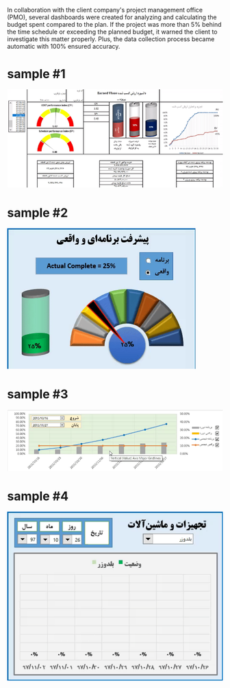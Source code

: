 In collaboration with the client company's project management office (PMO), several dashboards
were created for analyzing and calculating the budget spent compared to the plan. If the project was
more than 5% behind the time schedule or exceeding the planned budget, it warned the client to
investigate this matter properly. Plus, the data collection process became automatic with 100%
ensured accuracy.

# sample #1
![](https://github.com/hoseinshfz/dashboards/blob/main/Rahyaft_samples/Rahyaft_2.gif?raw=true)

# sample #2
![](https://github.com/hoseinshfz/dashboards/blob/main/Rahyaft_samples/Rahyaft_4.gif?raw=true)


# sample #3
![](https://github.com/hoseinshfz/dashboards/blob/main/Rahyaft_samples/Rahyaft_3.gif?raw=true)

# sample #4
![](https://github.com/hoseinshfz/dashboards/blob/main/Rahyaft_samples/Rahyaft_1.gif?raw=true)
